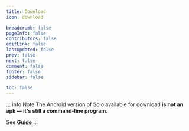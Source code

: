 ```yaml
---
title: Download
icon: download

breadcrumb: false
pageInfo: false
contributors: false
editLink: false
lastUpdated: false
prev: false
next: false
comment: false
footer: false
sidebar: false

toc: false
---
```


<script setup>
import Download from "@source/components/Download.vue";
</script>

::: info Note
The Android version of Solo available for download **is not an apk — it's still a command-line program**.

See [**<VPIcon
    icon="lightbulb"
    verticalAlign="middle"
/> Guide**](../guide/get-started.md#download)
:::

<Download />